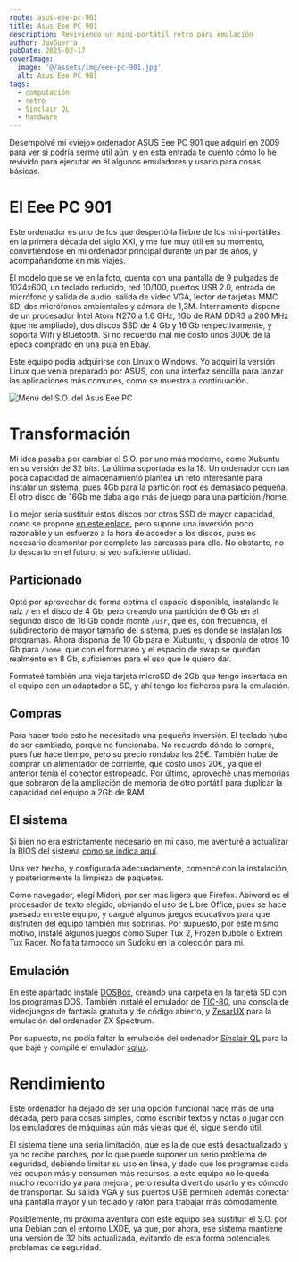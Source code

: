 ```yaml
---
route: asus-eee-pc-901
title: Asus Eee PC 901
description: Reviviendo un mini-portátil retro para emulación
author: JavGuerra
pubDate: 2025-02-17
coverImage:
  image: '@/assets/img/eee-pc-901.jpg'
  alt: Asus Eee PC 901
tags:
  - computación
  - retro
  - Sinclair QL
  - hardware
---
```


Desempolvé mi «viejo» ordenador ASUS Eee PC 901 que adquirí en 2009 para ver si podría serme útil aún, y en esta entrada te cuento cómo lo he revivido para ejecutar en él algunos emuladores y usarlo para cosas básicas.

# El Eee PC 901

Este ordenador es uno de los que despertó la fiebre de los mini-portátiles en la primera década del siglo XXI, y me fue muy útil en su momento, convirtiéndose en mi ordenador principal durante un par de años, y acompañándome en mis viajes.

El modelo que se ve en la foto, cuenta con una pantalla de 9 pulgadas de 1024x600, un teclado reducido, red 10/100, puertos USB 2.0, entrada de micrófono y salida de audio, salida de video VGA, lector de tarjetas MMC SD, dos micrófonos ambientales y cámara de 1,3M. Internamente dispone de un procesador Intel Atom N270 a 1.6 GHz, 1Gb de RAM DDR3 a 200 MHz (que he ampliado), dos discos SSD de 4 Gb y 16 Gb respectivamente, y soporta Wifi y Bluetooth. Si no recuerdo mal me costó unos 300€ de la época comprado en una puja en Ebay.

Este equipo podía adquirirse con Linux o Windows. Yo adquirí la versión Linux que venía preparado por ASUS, con una interfaz sencilla para lanzar las aplicaciones más comunes, como se muestra a continuación.

![Menú del S.O. del Asus Eee PC](@/assets/img/eee-pc-menu.png)

# Transformación

Mi idea pasaba por cambiar el S.O. por uno más moderno, como Xubuntu en su versión de 32 bits. La última soportada es la 18. Un ordenador con tan poca capacidad de almacenamiento plantea un reto interesante para instalar un sistema, pues 4Gb para la partición root es demasiado pequeña. El otro disco de 16Gb me daba algo más de juego para una partición /home.

Lo mejor sería sustituir estos discos por otros SSD de mayor capacidad, como se propone [en este enlace](https://minibots.wordpress.com/2016/01/24/actualizacion-y-ampliacion-de-un-asus-eeepc-901-bajo-archlinux/), pero supone una inversión poco razonable y un esfuerzo a la hora de acceder a los discos, pues es necesario desmontar por completo las carcasas para ello. No obstante, no lo descarto en el futuro, si veo suficiente utilidad.

## Particionado

Opté por aprovechar de forma optima el espacio disponible, instalando la raíz `/` en el disco de 4 Gb, pero creando una partición de 6 Gb en el segundo disco de 16 Gb donde monté `/usr`, que es, con frecuencia, el subdirectorio de mayor tamaño del sistema, pues es donde se instalan los programas. Ahora disponía de 10 Gb para el Xubuntu, y disponía de otros 10 Gb para `/home`, que con el formateo y el espacio de swap se quedan realmente en 8 Gb, suficientes para el uso que le quiero dar.

Formateé también una vieja tarjeta microSD de 2Gb que tengo insertada en el equipo con un adaptador a SD, y ahí tengo los ficheros para la emulación.

## Compras

Para hacer todo esto he necesitado una pequeña inversión. El teclado hubo de ser cambiado, porque no funcionaba. No recuerdo dónde lo compré, pues fue hace tiempo, pero su precio rondaba los 25€. También hube de comprar un alimentador de corriente, que costó unos 20€, ya que el anterior tenía el conector estropeado. Por último, aproveché unas memorias que sobraron de la ampliación de memoria de otro portátil para duplicar la capacidad del equipo a 2Gb de RAM.

## El sistema

Si bien no era estrictamente necesario en mi caso, me aventuré a actualizar la BIOS del sistema [como se indica aquí](https://www.jasoft.org/Blog/post/PermaLinkaspxguid=f711732f-6439-4a89-8526-c71fc9c).

Una vez hecho, y configurada adecuadamente, comencé con la instalación, y posteriormente la limpieza de paquetes.

Como navegador, elegí Midori, por ser más ligero que Firefox. Abiword es el procesador de texto elegido, obviando el uso de Libre Office, pues se hace psesado en este equipo, y cargué algunos juegos educativos para que disfruten del equipo también mis sobrinas. Por supuesto, por este mismo motivo, instalé algunos juegos como Super Tux 2, Frozen bubble o Extrem Tux Racer. No falta tampoco un Sudoku en la colección para mi.

## Emulación

En este apartado instalé [DOSBox](https://www.dosbox.com/), creando una carpeta en la tarjeta SD con los programas DOS. También instalé el emulador de [TIC-80](https://tic80.com/), una consola de videojuegos de fantasía gratuita y de código abierto, y [ZesarUX](https://github.com/chernandezba/zesarux) para la emulación del ordenador ZX Spectrum.

Por supuesto, no podía faltar la emulación del ordenador [Sinclair QL](/blog/tag/Sinclair%20QL/) para la que bajé y compilé el emulador [sqlux](https://github.com/SinclairQL/sQLux).

# Rendimiento

Este ordenador ha dejado de ser una opción funcional hace más de una década, pero para cosas simples, como escribir textos y notas o jugar con los emuladores de máquinas aún más viejas que él, sigue siendo útil.

El sistema tiene una seria limitación, que es la de que está desactualizado y ya no recibe parches, por lo que puede suponer un serio problema de seguridad, debiendo limitar su uso en línea, y dado que los programas cada vez ocupan más y consumen más recursos, a este equipo no le queda mucho recorrido ya para mejorar, pero resulta divertido usarlo y es cómodo de transportar. Su salida VGA y sus puertos USB permiten además conectar una pantalla mayor y un teclado y ratón para trabajar más cómodamente.

Posiblemente, mi próxima aventura con este equipo sea sustituir el S.O. por una Debian con el entorno LXDE, ya que, por ahora, ese sistema mantiene una versión de 32 bits actualizada, evitando de esta forma potenciales problemas de seguridad.


